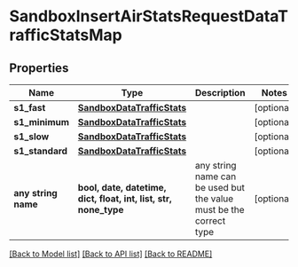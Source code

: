 # SandboxInsertAirStatsRequestDataTrafficStatsMap


## Properties
Name | Type | Description | Notes
------------ | ------------- | ------------- | -------------
**s1_fast** | [**SandboxDataTrafficStats**](SandboxDataTrafficStats.md) |  | [optional] 
**s1_minimum** | [**SandboxDataTrafficStats**](SandboxDataTrafficStats.md) |  | [optional] 
**s1_slow** | [**SandboxDataTrafficStats**](SandboxDataTrafficStats.md) |  | [optional] 
**s1_standard** | [**SandboxDataTrafficStats**](SandboxDataTrafficStats.md) |  | [optional] 
**any string name** | **bool, date, datetime, dict, float, int, list, str, none_type** | any string name can be used but the value must be the correct type | [optional]

[[Back to Model list]](../README.md#documentation-for-models) [[Back to API list]](../README.md#documentation-for-api-endpoints) [[Back to README]](../README.md)


